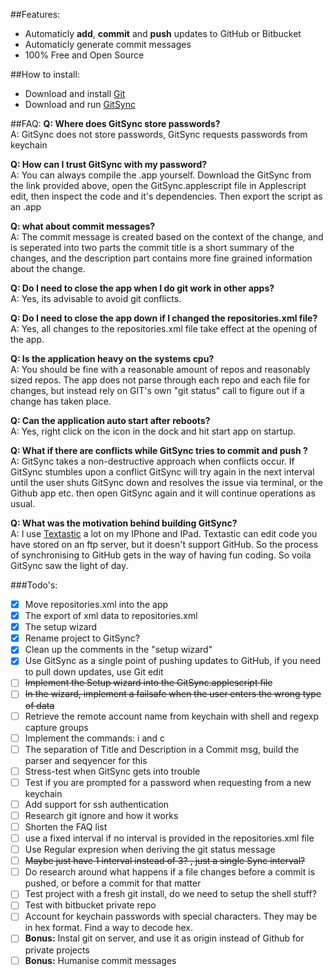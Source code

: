 ##Features:
- Automaticly **add**, **commit** and **push** updates to GitHub or Bitbucket
- Automaticly generate commit messages 
- 100% Free and Open Source

##How to install:
- Download and install [Git](http://git-scm.com/download/mac) 
- Download and run [GitSync](https://github.com/eonist/GitSync/archive/master.zip) 

##FAQ:
**Q: Where does GitSync store passwords?** <br/>
A: GitSync does not store passwords, GitSync requests passwords from keychain

**Q: How can I trust GitSync with my password?** <br/>
A: You can always compile the .app yourself. Download the GitSync from the link provided above, open the GitSync.applescript file in Applescript edit, then inspect the code and it's dependencies. Then export the script as an .app

**Q: what about commit messages?** <br/>
A: The commit message is created based on the context of the change, and is seperated into two parts the commit title is a short summary of the changes, and the description part contains more fine grained information about the change. 

**Q: Do I need to close the app when I do git work in other apps?** <br/>
A: Yes, its advisable to avoid git conflicts.

**Q: Do I need to close the app down if I changed the repositories.xml file?** <br/>
A: Yes, all changes to the repositories.xml file take effect at the opening of the app. 

**Q: Is the application heavy on the systems cpu?** <br/>
A: You should be fine with a reasonable amount of repos and reasonably sized repos. The app does not parse through each repo and each file for changes, but instead rely on GIT's own "git status" call to figure out if a change has taken place.

**Q: Can the application auto start after reboots?** <br/>
A: Yes, right click on the icon in the dock and hit start app on startup.

**Q: What if there are conflicts while GitSync tries to commit and push ?** <br/>
A: GitSync takes a non-destructive approach when conflicts occur. If GitSync stumbles upon a conflict GitSync will try again in the next interval until the user shuts GitSync down and resolves the issue via terminal, or the Github app etc. then open GitSync again and it will continue operations as usual.

**Q: What was the motivation behind building GitSync?** <br/>
A: I use [Textastic](http://www.textasticapp.com) a lot on my IPhone and IPad. Textastic can edit code you have stored on an ftp server, but it doesn't support GitHub. So the process of synchronising to GitHub gets in the way of having fun coding. So voila GitSync saw the light of day. 

###Todo's:
- [x] Move repositories.xml into the app
- [x] The export of xml data to repositories.xml
- [x] The setup wizard
- [x] Rename project to GitSync?
- [x] Clean up the comments in the "setup wizard"
- [x] Use GitSync as a single point of pushing updates to GitHub, if you need to pull down updates, use Git edit
- [ ] ~~Implement the Setup wizard into the GitSync.applescript file~~
- [ ] ~~In the wizard, implement a failsafe when the user enters the wrong type of data~~
- [ ] Retrieve the remote account name from keychain with shell and regexp capture groups
- [ ] Implement the commands: i and c
- [ ] The separation of Title and Description in a Commit msg, build the parser and seqyencer for this
- [ ] Stress-test when GitSync gets into trouble
- [ ] Test if you are prompted for a password when requesting from a new keychain
- [ ] Add support for ssh authentication
- [ ] Research git ignore and how it works
- [ ] Shorten the FAQ list
- [ ] use a fixed interval if no interval is provided in the repositories.xml file
- [ ] Use Regular expresion when deriving the git status message
- [ ] ~~Maybe just have 1 interval instead of 3? , just a single Sync interval?~~
- [ ] Do research around what happens if a file changes before a commit is pushed, or before a commit for that matter
- [ ] Test project with a fresh git install, do we need to setup the shell stuff?
- [ ] Test with bitbucket private repo
- [ ] Account for keychain passwords with special characters. They may be in hex format. Find a way to decode hex.
- [ ] **Bonus:** Instal git on server, and use it as origin instead of Github for private projects
- [ ] **Bonus:** Humanise commit messages
